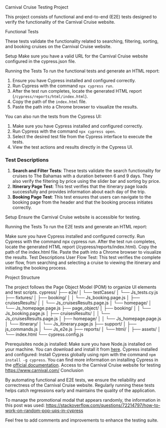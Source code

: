 Carnival Cruise Testing Project

This project consists of functional and end-to-end (E2E) tests designed to verify the functionality of the Carnival Cruise website.

Functional Tests

These tests validate the functionality related to searching, filtering, sorting, and booking cruises on the Carnival Cruise website.

Setup
Make sure you have a valid URL for the Carnival Cruise website configured in the cypress.json file.

Running the Tests
To run the functional tests and generate an HTML report:

1. Ensure you have Cypress installed and configured correctly.
2. Run Cypress with the command `npx cypress run`.
3. After the test run completes, locate the generated HTML report (`/cypress/reports/html/index.html`).
4. Copy the path of the `index.html` file.
5. Paste the path into a Chrome browser to visualize the results.

You can also run the tests from the Cypress UI:
1. Make sure you have Cypress installed and configured correctly.
2. Run Cypress with the command `npx cypress open`.
3. Select the desired test file from the Cypress interface to execute the tests.
4. View the test actions and results directly in the Cypress UI.

### Test Descriptions
1. **Search and Filter Tests**: These tests validate the search functionality for cruises to The Bahamas with a duration between 6 and 9 days. They also verify the filtering by price using the slider bar and sorting by price.
2. **Itinerary Page Test**: This test verifies that the itinerary page loads successfully and provides information about each day of the trip.
3. **Booking Page Test**: This test ensures that users can navigate to the booking page from the header and that the booking process initiates correctly.

Setup
Ensure the Carnival Cruise website is accessible for testing.

Running the Tests
To run the E2E tests and generate an HTML report:

Make sure you have Cypress installed and configured correctly.
Run Cypress with the command npx cypress run.
After the test run completes, locate the generated HTML report (/cypress/reports/index.html).
Copy the path of the index.html file.
Paste the path into a Chrome browser to visualize the results.
Test Descriptions
User Flow Test: This test verifies the complete user flow, from searching and selecting a cruise to viewing the itinerary and initiating the booking process.

Project Structure

The project follows the Page Object Model (POM) to organize UI elements and test scripts.
cypress/
├── e2e/
│   └── testCases/
│       └── Js_tests.cy.js
├── fixtures/
│   ├── booking/
│   │   └── Js_booking.page.js
│   ├── cruisesResults/
│   │   └── Js_cruisesResults.page.js
│   └── homepage/
│       └── Js_homepage.page.js
├── page_object/
│   ├── booking/
│   │   └── Js_booking.page.js
│   ├── cruisesResults/
│   │   └── Js_cruisesResults.page.js
│   ├── homepage/
│   │   └── Js_homepage.page.js
│   └── itinerary/
│       └── Js_itinerary.page.js
├── support/
│   ├── js_commands.js
│   └── Js_e2e.js
├── reports/
│   └── html/
│       ├── assets/
│       └── index.html
└── cypress.config.js

Prerequisites
node.js installed: Make sure you have Node.js installed on your machine. You can download and install it from [here](https://nodejs.org/).
Cypress installed and configured: Install Cypress globally using npm with the command `npm install -g cypress`. You can find more information on installing Cypress in the [official documentation](https://docs.cypress.io/guides/getting-started/installing-cypress.html).
Access to the Carnival Cruise website for testing  https://www.carnival.com/
Conclusion

By automating functional and E2E tests, we ensure the reliability and correctness of the Carnival Cruise website. Regularly running these tests helps catch regressions early and maintains the quality of the application.

To manage the promotional modal that appears randomly, the information in this post was used: https://stackoverflow.com/questions/72214797/how-to-work-on-random-pop-ups-in-cypress

Feel free to add comments and improvements to enhance the testing suite.